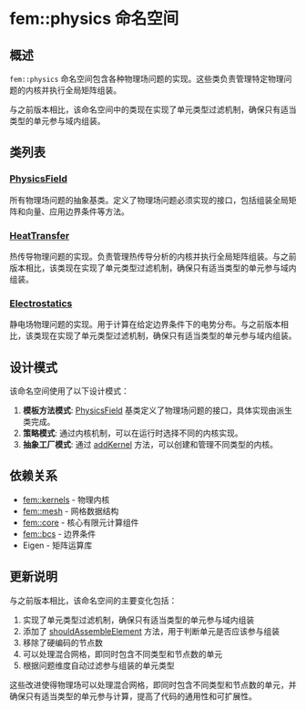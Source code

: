 # fem::physics 命名空间

## 概述

`fem::physics` 命名空间包含各种物理场问题的实现。这些类负责管理特定物理问题的内核并执行全局矩阵组装。

与之前版本相比，该命名空间中的类现在实现了单元类型过滤机制，确保只有适当类型的单元参与域内组装。

## 类列表

### [PhysicsField](classes/PhysicsField.md)

所有物理场问题的抽象基类。定义了物理场问题必须实现的接口，包括组装全局矩阵和向量、应用边界条件等方法。

### [HeatTransfer](classes/HeatTransfer.md)

热传导物理问题的实现。负责管理热传导分析的内核并执行全局矩阵组装。与之前版本相比，该类现在实现了单元类型过滤机制，确保只有适当类型的单元参与域内组装。

### [Electrostatics](classes/Electrostatics.md)

静电场物理问题的实现。用于计算在给定边界条件下的电势分布。与之前版本相比，该类现在实现了单元类型过滤机制，确保只有适当类型的单元参与域内组装。

## 设计模式

该命名空间使用了以下设计模式：

1. **模板方法模式**: [PhysicsField](classes/PhysicsField.md) 基类定义了物理场问题的接口，具体实现由派生类完成。
2. **策略模式**: 通过内核机制，可以在运行时选择不同的内核实现。
3. **抽象工厂模式**: 通过 [addKernel](classes/HeatTransfer.md) 方法，可以创建和管理不同类型的内核。

## 依赖关系

- [fem::kernels](../kernels/README.md) - 物理内核
- [fem::mesh](../mesh/README.md) - 网格数据结构
- [fem::core](../core/README.md) - 核心有限元计算组件
- [fem::bcs](../bcs/README.md) - 边界条件
- Eigen - 矩阵运算库

## 更新说明

与之前版本相比，该命名空间的主要变化包括：

1. 实现了单元类型过滤机制，确保只有适当类型的单元参与域内组装
2. 添加了 [shouldAssembleElement](classes/HeatTransfer.md) 方法，用于判断单元是否应该参与组装
3. 移除了硬编码的节点数
4. 可以处理混合网格，即同时包含不同类型和节点数的单元
5. 根据问题维度自动过滤参与组装的单元类型

这些改进使得物理场可以处理混合网格，即同时包含不同类型和节点数的单元，并确保只有适当类型的单元参与计算，提高了代码的通用性和可扩展性。